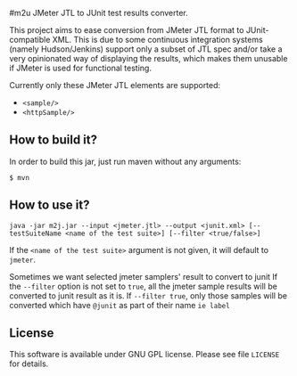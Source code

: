 #m2u 
JMeter JTL to JUnit test results converter.

This project aims to ease conversion from JMeter JTL format to JUnit-compatible XML. This is due to some continuous 
integration systems (namely Hudson/Jenkins) support only a subset of JTL spec and/or take a very opinionated way of
displaying the results, which makes them unusable if JMeter is used for functional testing.

Currently only these JMeter JTL elements are supported:

* `<sample/>`
* `<httpSample/>`


## How to build it?
In order to build this jar, just run maven without any arguments:

    $ mvn

## How to use it?
    java -jar m2j.jar --input <jmeter.jtl> --output <junit.xml> [--testSuiteName <name of the test suite>] [--filter <true/false>]

If the `<name of the test suite>` argument is not given, it will default to `jmeter`.

Sometimes we want selected jmeter samplers' result to convert to junit
If the `--filter` option is not set to `true`, all the jmeter sample results will be converted to junit result as it is.
If `--filter true`, only those samples will be converted which have `@junit` as part of their name `ie label`

## License
This software is available under GNU GPL license. Please see file `LICENSE` for details.
